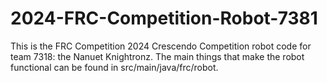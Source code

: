 # 2024-FRC-Competition-Robot-7381

This is the FRC Competition 2024 Crescendo Competition robot code for team 7318: the Nanuet Knightronz. The main things that make the robot functional can be found in src/main/java/frc/robot.
